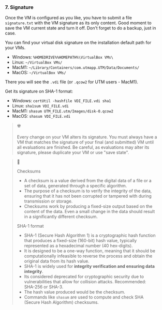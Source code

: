 ### 7. Signature

Once the VM is configured as you like, you have to submit a file `signature.txt` with the VM signature as its only content. Good moment to save the VM current state and turn it off. Don't forget to do a backup, just in case.

You can find your virtual disk signature on the installation default path for your VMs.
- Windows: `%HOMEDRIVE%%HOMEPATH%\VirtualBox VMs\`
- Linux: `~/VirtualBox VMs/`
- MacM1: `~/Library/Containers/com.utmapp.UTM/Data/Documents/`
- MacOS: `~/VirtualBox VMs/`

There you will see the `.vdi` file (or `.qcow2` for UTM users - MacM1).

Get its signature on SHA-1 format:
- Windows: `certUtil -hashfile VDI_FILE.vdi sha1`
- Linux: `sha1sum VDI_FILE.vdi`
- MacM1: `shasum UTM_FILE.utm/Images/disk-0.qcow2`
- MacOS: `shasum VDI_FILE.vdi`

> ☢️
> 
> Every change on your VM alters its signature. You must always have a VM that matches the signature of your final (and submitted) VM until all evaluations are finished.
> Be careful, as evaluations may alter its signature, please duplicate your VM or use "save state". 

> 🌳
> 
> Checksums
> - A checksum is a value derived from the digital data of a file or a set of data, generated through a specific algorithm.
> - The purpose of a checksum is to verify the integrity of the data, ensuring that it has not been corrupted or tampered with during transmission or storage.
> - Checksums work by producing a fixed-size output based on the content of the data. Even a small change in the data should result in a significantly different checksum.
> 
> SHA-1 format
> - SHA-1 (Secure Hash Algorithm 1) is a cryptographic hash function that produces a fixed-size (160-bit) hash value, typically represented as a hexadecimal number (40 hex-digits).
> - It is designed to be a one-way function, meaning that it should be computationally infeasible to reverse the process and obtain the original data from its hash value.
> - SHA-1 is widely used for **integrity verification and ensuring data integrity**.
> - Its considered deprecated for cryptographic security due to vulnerabilities that allow for collision attacks. Recommended: SHA-256 or SHA-3.
> - The hash value produced would be the checksum.
> - Commands like `shasum` are used to compute and check SHA (Secure Hash Algorithm) checksums.
